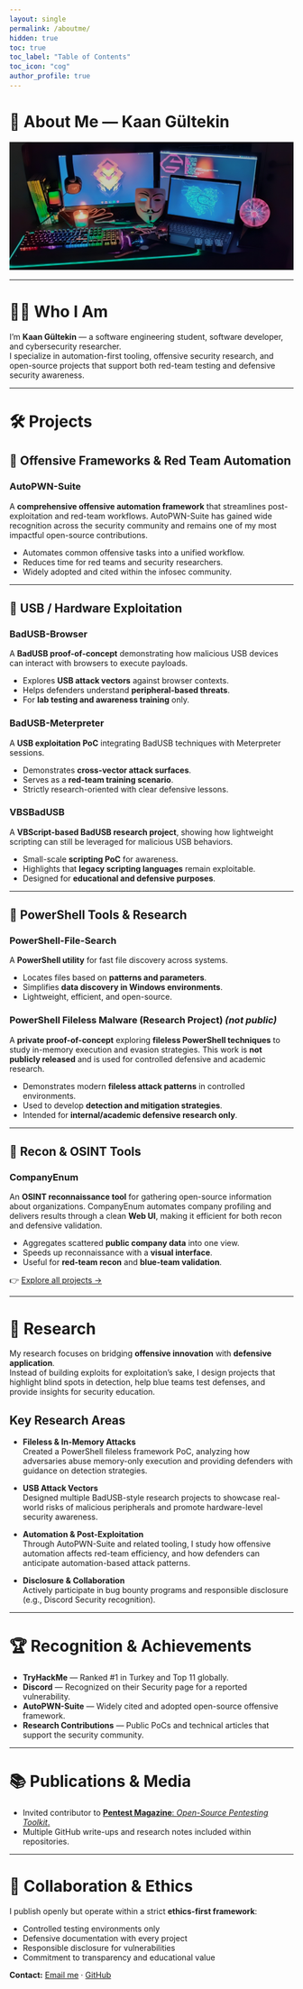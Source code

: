 ```yaml
---
layout: single
permalink: /aboutme/
hidden: true
toc: true
toc_label: "Table of Contents"
toc_icon: "cog"
author_profile: true
---
```


# 👋 About Me — Kaan Gültekin

![Profile Banner](/assets//images/splash-banner.png)

---

# 🧑‍💻 Who I Am

I’m **Kaan Gültekin** — a software engineering student, software developer, and cybersecurity researcher.  
I specialize in automation-first tooling, offensive security research, and open-source projects that support both red-team testing and defensive security awareness.

---

# 🛠 Projects

## 🔹 Offensive Frameworks & Red Team Automation
### **AutoPWN-Suite**  
  A **comprehensive offensive automation framework** that streamlines post-exploitation and red-team workflows. AutoPWN-Suite has gained wide recognition across the security community and remains one of my most impactful open-source contributions.  
  - Automates common offensive tasks into a unified workflow.  
  - Reduces time for red teams and security researchers.  
  - Widely adopted and cited within the infosec community.

---

## 🔹 USB / Hardware Exploitation
### **BadUSB-Browser**  
  A **BadUSB proof-of-concept** demonstrating how malicious USB devices can interact with browsers to execute payloads.  
  - Explores **USB attack vectors** against browser contexts.  
  - Helps defenders understand **peripheral-based threats**.  
  - For **lab testing and awareness training** only.

### **BadUSB-Meterpreter**  
  A **USB exploitation PoC** integrating BadUSB techniques with Meterpreter sessions.  
  - Demonstrates **cross-vector attack surfaces**.  
  - Serves as a **red-team training scenario**.  
  - Strictly research-oriented with clear defensive lessons.

### **VBSBadUSB**  
  A **VBScript-based BadUSB research project**, showing how lightweight scripting can still be leveraged for malicious USB behaviors.  
  - Small-scale **scripting PoC** for awareness.  
  - Highlights that **legacy scripting languages** remain exploitable.  
  - Designed for **educational and defensive purposes**.

---

## 🔹 PowerShell Tools & Research
### **PowerShell-File-Search**  
  A **PowerShell utility** for fast file discovery across systems.  
  - Locates files based on **patterns and parameters**.  
  - Simplifies **data discovery in Windows environments**.  
  - Lightweight, efficient, and open-source.

### **PowerShell Fileless Malware (Research Project)** *(not public)*  
  A **private proof-of-concept** exploring **fileless PowerShell techniques** to study in-memory execution and evasion strategies. This work is **not publicly released** and is used for controlled defensive and academic research.  
  - Demonstrates modern **fileless attack patterns** in controlled environments.  
  - Used to develop **detection and mitigation strategies**.  
  - Intended for **internal/academic defensive research only**.

---

## 🔹 Recon & OSINT Tools
### **CompanyEnum**  
  An **OSINT reconnaissance tool** for gathering open-source information about organizations. CompanyEnum automates company profiling and delivers results through a clean **Web UI**, making it efficient for both recon and defensive validation.  
  - Aggregates scattered **public company data** into one view.  
  - Speeds up reconnaissance with a **visual interface**.  
  - Useful for **red-team recon** and **blue-team validation**.

👉 [Explore all projects →](/projects/)

---

# 🔬 Research

My research focuses on bridging **offensive innovation** with **defensive application**.  
Instead of building exploits for exploitation’s sake, I design projects that highlight blind spots in detection, help blue teams test defenses, and provide insights for security education.

## Key Research Areas
- **Fileless & In-Memory Attacks**  
  Created a  PowerShell fileless framework PoC, analyzing how adversaries abuse memory-only execution and providing defenders with guidance on detection strategies.  

- **USB Attack Vectors**  
  Designed multiple BadUSB-style research projects to showcase real-world risks of malicious peripherals and promote hardware-level security awareness.  

- **Automation & Post-Exploitation**  
  Through AutoPWN-Suite and related tooling, I study how offensive automation affects red-team efficiency, and how defenders can anticipate automation-based attack patterns.  

- **Disclosure & Collaboration**  
  Actively participate in bug bounty programs and responsible disclosure (e.g., Discord Security recognition).  

---

# 🏆 Recognition & Achievements

- **TryHackMe** — Ranked #1 in Turkey and Top 11 globally.  
- **Discord** — Recognized on their Security page for a reported vulnerability.  
- **AutoPWN-Suite** — Widely cited and adopted open-source offensive framework.  
- **Research Contributions** — Public PoCs and technical articles that support the security community.  

---

# 📚 Publications & Media

- Invited contributor to [**Pentest Magazine**: *Open-Source Pentesting Toolkit*.](https://pentestmag.com/download/pentest-open-source-pentesting-toolkit/)  
- Multiple GitHub write-ups and research notes included within repositories.  

---

# 🤝 Collaboration & Ethics

I publish openly but operate within a strict **ethics-first framework**:  
- Controlled testing environments only  
- Defensive documentation with every project  
- Responsible disclosure for vulnerabilities  
- Commitment to transparency and educational value  

**Contact:** [Email me](mailto:kaan@kaangultekin.net) · [GitHub](https://github.com/GamehunterKaan)
